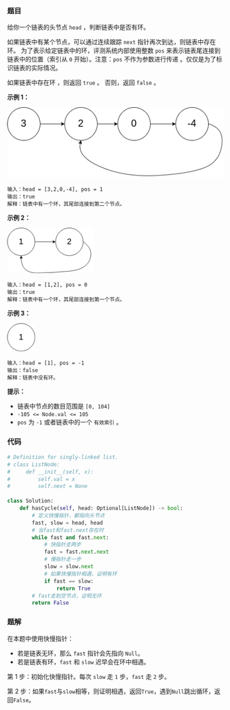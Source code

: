### 题目

给你一个链表的头节点 `head` ，判断链表中是否有环。

如果链表中有某个节点，可以通过连续跟踪 `next` 指针再次到达，则链表中存在环。 为了表示给定链表中的环，评测系统内部使用整数 `pos` 来表示链表尾连接到链表中的位置（索引从 `0` 开始）。注意：`pos` 不作为参数进行传递 。仅仅是为了标识链表的实际情况。

如果链表中存在环 ，则返回 `true` 。 否则，返回 `false` 。

 

**示例 1：**

![img1](./images/141-1.png)

```
输入：head = [3,2,0,-4], pos = 1
输出：true
解释：链表中有一个环，其尾部连接到第二个节点。
```

**示例 2：**

![img2](./images/141-2.png)

```
输入：head = [1,2], pos = 0
输出：true
解释：链表中有一个环，其尾部连接到第一个节点。
```

**示例 3：**

![img3](./images/141-3.png)

```
输入：head = [1], pos = -1
输出：false
解释：链表中没有环。
``` 

**提示：**

- 链表中节点的数目范围是 `[0, 104]`
- `-105 <= Node.val <= 105`
- `pos` 为 `-1` 或者链表中的一个 `有效索引` 。

### 代码

```python
# Definition for singly-linked list.
# class ListNode:
#     def __init__(self, x):
#         self.val = x
#         self.next = None

class Solution:
    def hasCycle(self, head: Optional[ListNode]) -> bool:
        # 定义快慢指针，都指向头节点
        fast, slow = head, head
        # 当fast和fast.next存在时
        while fast and fast.next:
            # 快指针走两步
            fast = fast.next.next
            # 慢指针走一步
            slow = slow.next
            # 如果快慢指针相遇，证明有环
            if fast == slow:
                return True
        # fast走到空节点，证明无环
        return False
```

### 题解

在本题中使用快慢指针：

- 若是链表无环，那么 `fast` 指针会先指向 `Null`。
- 若是链表有环，`fast` 和 `slow` 迟早会在环中相遇。


第 1 步：初始化快慢指针。每次 `slow` 走 `1` 步，`fast` 走 `2` 步。

第 2 步：如果`fast`与`slow`相等，则证明相遇，返回`True`，遇到`Null`跳出循环，返回`False`。

